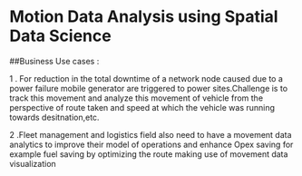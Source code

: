 # Motion Data Analysis using Spatial Data Science

##Business Use cases :

1 . For reduction in the total downtime of a network node caused due to a power failure mobile generator are triggered to power sites.Challenge is to track this movement and analyze this movement of vehicle from the perspective of route taken and speed at which the vehicle was running towards desitnation,etc.

2 .Fleet management and logistics field also need to have a movement data analytics to improve their model of operations and enhance Opex saving for example fuel saving by optimizing the route making use of movement data visualization 

